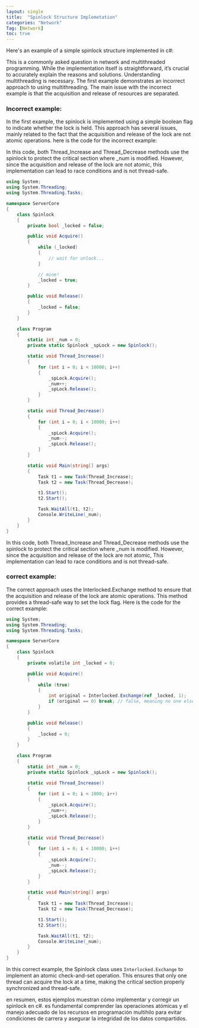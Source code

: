 ```yaml
---
layout: single
title:  "Spinlock Structure Implemetation"
categories: "Network"
Tag: [Network]
toc: true
---
```

Here's an example of a simple spinlock structure implemented in c#:

This is a commonly asked question in network and multithreaded programming. While the implementation itself is straightforward, it’s crucial to accurately explain the reasons and solutions. Understanding multithreading is necessary. The first example demonstrates an incorrect approach to using multithreading. The main issue with the incorrect example is that the acquisition and release of resources are separated.

### Incorrect example:

In the first example, the spinlock is implemented using a simple boolean flag to indicate whether the lock is held. This approach has several issues, mainly related to the fact that the acquisition and release of the lock are not atomic operations. here is the code for the incorrect example:


In this code, both Thread_Increase and Thread_Decrease methods use the spinlock to protect the critical section where _num is modified. However, since the acquisition and release of the lock are not atomic, this implementation can lead to race conditions and is not thread-safe.

``` C#
using System;
using System.Threading;
using System.Threading.Tasks;

namespace ServerCore
{
    class Spinlock
    {
        private bool _locked = false;

        public void Acquire()
        {
            while (_locked)
            {
                // wait for unlock...
            }

            // mine!
            _locked = true;
        }

        public void Release()
        {
            _locked = false;
        }
    }

    class Program
    {
        static int _num = 0;
        private static Spinlock _spLock = new Spinlock();

        static void Thread_Increase()
        {
            for (int i = 0; i < 10000; i++)
            {
                _spLock.Acquire();
                _num++;
                _spLock.Release();
            }
        }

        static void Thread_Decrease()
        {
            for (int i = 0; i < 10000; i++)
            {
                _spLock.Acquire();
                _num--;
                _spLock.Release();
            }
        }

        static void Main(string[] args)
        {
            Task t1 = new Task(Thread_Increase);
            Task t2 = new Task(Thread_Decrease);

            t1.Start();
            t2.Start();

            Task.WaitAll(t1, t2);
            Console.WriteLine(_num);
        }
    }
}

```

In this code, both Thread_Increase and Thread_Decrease methods use the spinlock to protect the critical section where _num is modified. However, since the acquisition and release of the lock are not atomic, This implementation can lead to race conditions and is not thread-safe.

### correct example:

The correct approach uses the Interlocked.Exchange method to ensure that the acquisition and release of the lock are atomic operations. This method provides a thread-safe way to set the lock flag. Here is the code for the correct example:

```C#
using System;
using System.Threading;
using System.Threading.Tasks;

namespace ServerCore
{
    class Spinlock
    {
        private volatile int _locked = 0;

        public void Acquire()
        {
            while (true)
            {
                int original = Interlocked.Exchange(ref _locked, 1);
                if (original == 0) break; // false, meaning no one else was holding the lock
            }
        }

        public void Release()
        {
            _locked = 0;
        }
    }

    class Program
    {
        static int _num = 0;
        private static Spinlock _spLock = new Spinlock();

        static void Thread_Increase()
        {
            for (int i = 0; i < 1000; i++)
            {
                _spLock.Acquire();
                _num++;
                _spLock.Release();
            }
        }

        static void Thread_Decrease()
        {
            for (int i = 0; i < 10000; i++)
            {
                _spLock.Acquire();
                _num--;
                _spLock.Release();
            }
        }

        static void Main(string[] args)
        {
            Task t1 = new Task(Thread_Increase);
            Task t2 = new Task(Thread_Decrease);

            t1.Start();
            t2.Start();

            Task.WaitAll(t1, t2);
            Console.WriteLine(_num);
        }
    }
}
```

In this correct example, the Spinlock class uses `Interlocked.Exchange` to implement an atomic check-and-set operation. This ensures that only one thread can acquire the lock at a time, making the critical section properly synchronized and thread-safe.

en resumen, estos ejemplos muestran cómo implementar y corregir un spinlock en c#. es fundamental comprender las operaciones atómicas y el manejo adecuado de los recursos en programación multihilo para evitar condiciones de carrera y asegurar la integridad de los datos compartidos.